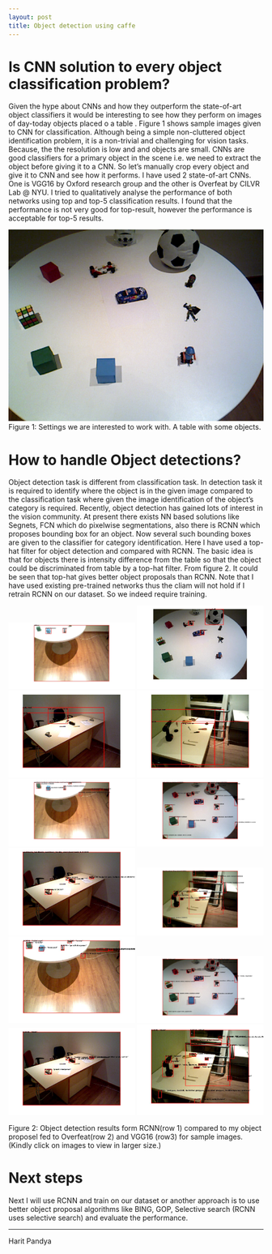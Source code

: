 ```yaml
---
layout: post
title: Object detection using caffe
---
```


Is CNN solution to every object classification problem?
============
Given the hype about CNNs and how they outperform the state-of-art object classifiers it would be interesting to see how they perform on images of day-today objects placed o a table . Figure 1 shows sample images given to CNN for classification. Although being a simple non-cluttered object identification problem, it is a non-trivial and challenging for vision tasks. Because, the the resolution is low and and objects are small. CNNs are good classifiers for a primary object in the scene i.e. we need to extract the object before giving it to a CNN. So let’s manually crop every object and give it to CNN and see how it performs. I have used 2 state-of-art CNNs. One is VGG16 by Oxford research group and the other is Overfeat by CILVR Lab @ NYU. I tried to qualitatively analyse the performance of both networks using top and top-5 classification results. I found that the performance is not very good for top-result, however the performance is acceptable for top-5 results.

![alt tag](images/week1/week1_dataset.png)
Figure 1: Settings we are interested to work with. A table with some objects. 

How to handle Object detections?
============
Object detection task is different from classification task. In detection task it is required to identify where the object is in the given image compared to the classification task where given the image identification of the object’s category is required. Recently, object detection has gained lots of interest in the vision community. At present there exists NN based solutions like Segnets, FCN which do pixelwise segmentations, also there is RCNN which proposes bounding box for an object. Now several such bounding boxes are given to the classifier for category identification. Here I have used a top-hat filter for object detection and compared with RCNN. The basic idea is that for objects there is intensity difference from the table so that the object could be discriminated from table by a top-hat filter. From figure 2. It could be seen that top-hat gives better object proposals than RCNN. Note that I have used existing pre-trained networks thus the cliam will not hold if I retrain RCNN on our dataset.
So we indeed require training. 


<img src="images/week1/week1_rcnn_71.jpg" alt="" width="250"/> <img src="images/week1/week1_rcnn_192.jpg" alt="" width="250"/> <img src="images/week1/week1_rcnn_445.jpg" alt="" width="250"/> <img src="images/week1/week1_rcnn_706.jpg" alt="" width="250"/>
<img src="images/week1/week1_overfeat_71.jpg" alt="" width="250"/> <img src="images/week1/week1_overfeat_192.jpg" alt="" width="250"/> <img src="images/week1/week1_overfeat_445.jpg" alt="" width="250"/> <img src="images/week1/week1_overfeat_706.jpg" alt="" width="250"/>
<img src="images/week1/week1_VGG16_71.jpg" alt="" width="250"/> <img src="images/week1/week1_VGG16_192.jpg" alt="" width="250"/> <img src="images/week1/week1_VGG16_445.jpg" alt="" width="250"/> <img src="images/week1/week1_VGG16_706.jpg" alt="" width="250"/>

Figure 2: Object detection results form RCNN(row 1) compared to my object proposel fed to Overfeat(row 2) and VGG16 (row3) for sample images.(Kindly click on images to view in larger size.)

Next steps
============
Next I will use RCNN and train on our dataset or another approach is to use better object proposal algorithms like BING, GOP, Selective search (RCNN uses selective search) and evaluate the performance.

----------------
Harit Pandya
